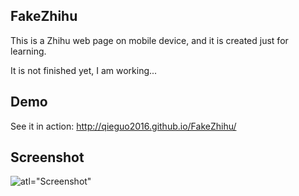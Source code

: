 FakeZhihu
---

This is a Zhihu web page on mobile device, and it is created just for learning.

It is not finished yet, I am working...

Demo
---

See it in action: http://qieguo2016.github.io/FakeZhihu/

Screenshot
---

![atl="Screenshot"](https://github.com/qieguo2016/FakeZhihu/blob/master/img/Screenshot.png)
